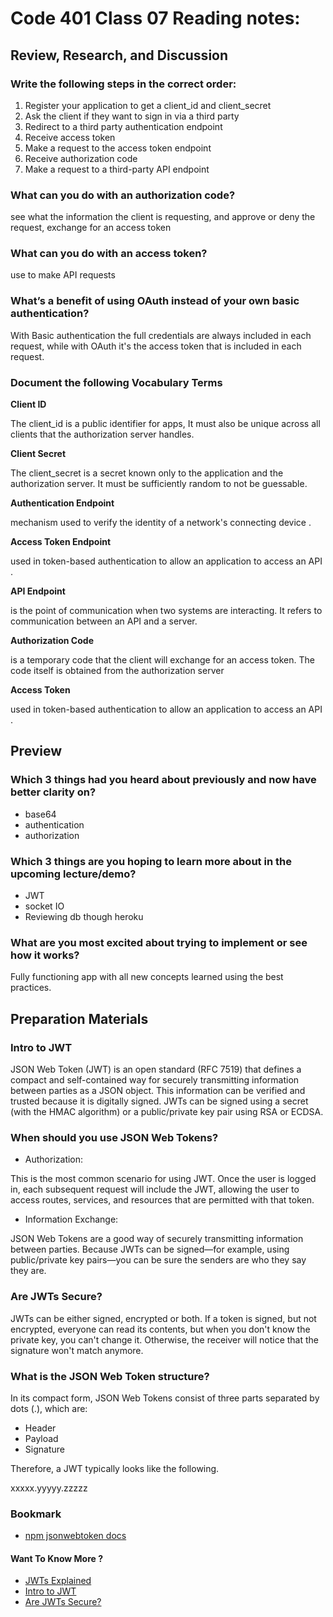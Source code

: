 # Code 401 Class 07 Reading notes:

## Review, Research, and Discussion

### Write the following steps in the correct order:

1. Register your application to get a client_id and client_secret
2. Ask the client if they want to sign in via a third party
3. Redirect to a third party authentication endpoint
4. Receive access token
5. Make a request to the access token endpoint
6. Receive authorization code
7. Make a request to a third-party API endpoint


### What can you do with an authorization code?
see what the information the client is requesting, and approve or deny the request, exchange for an access token

### What can you do with an access token?
use to make API requests
### What’s a benefit of using OAuth instead of your own basic authentication?
With Basic authentication the full credentials are always included in each request, while with OAuth it's the access token that is included in each request.


### Document the following Vocabulary Terms

**Client ID**

The client_id is a public identifier for apps, It must also be unique across all clients that the authorization server handles.

**Client Secret**

The client_secret is a secret known only to the application and the authorization server. It must be sufficiently random to not be guessable.

**Authentication Endpoint**

mechanism used to verify the identity of a network's connecting device .

**Access Token Endpoint**

used in token-based authentication to allow an application to access an API .


**API Endpoint**

is the point of communication when two systems are interacting. It refers to communication between an API and a server.

**Authorization Code**

is a temporary code that the client will exchange for an access token. The code itself is obtained from the authorization server

**Access Token**

used in token-based authentication to allow an application to access an API .


## Preview


### Which 3 things had you heard about previously and now have better clarity on?
- base64
- authentication 
- authorization
### Which 3 things are you hoping to learn more about in the upcoming lecture/demo?
- JWT
- socket IO
- Reviewing db though heroku
### What are you most excited about trying to implement or see how it works?
Fully functioning app with all new concepts learned using the best practices.

## Preparation Materials

### Intro to JWT
JSON Web Token (JWT) is an open standard (RFC 7519) that defines a compact and self-contained way for securely transmitting information between parties as a JSON object. This information can be verified and trusted because it is digitally signed. JWTs can be signed using a secret (with the HMAC algorithm) or a public/private key pair using RSA or ECDSA.
### When should you use JSON Web Tokens?
- Authorization: 

This is the most common scenario for using JWT. Once the user is logged in, each subsequent request will include the JWT, allowing the user to access routes, services, and resources that are permitted with that token.

- Information Exchange: 

JSON Web Tokens are a good way of securely transmitting information between parties. Because JWTs can be signed—for example, using public/private key pairs—you can be sure the senders are who they say they are. 
### Are JWTs Secure?

JWTs can be either signed, encrypted or both. If a token is signed, but not encrypted, everyone can read its contents, but when you don't know the private key, you can't change it. Otherwise, the receiver will notice that the signature won't match anymore.
### What is the JSON Web Token structure?

In its compact form, JSON Web Tokens consist of three parts separated by dots (.), which are:

- Header
- Payload
- Signature

Therefore, a JWT typically looks like the following.

xxxxx.yyyyy.zzzzz

### Bookmark

- [npm jsonwebtoken docs](https://www.npmjs.com/package/jsonwebtoken)
#### Want To Know More ? 
- [JWTs Explained](https://www.youtube.com/watch?v=926mknSW9Lo)
- [Intro to JWT](https://canvas.instructure.com/courses/3671271/discussion_topics/12904449)
- [Are JWTs Secure?](https://stackoverflow.com/questions/27301557/if-you-can-decode-jwt-how-are-they-secure)